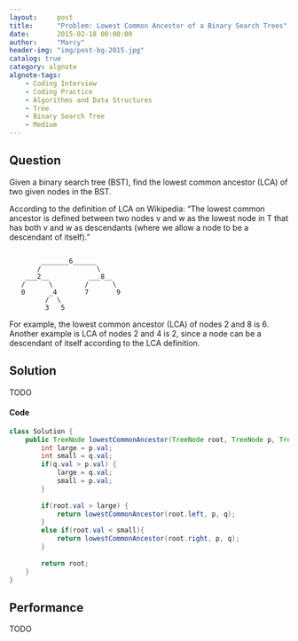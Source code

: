 ```yaml
---
layout:     post
title:      "Problem: Lowest Common Ancestor of a Binary Search Trees"
date:       2015-02-18 00:00:00
author:     "Marcy"
header-img: "img/post-bg-2015.jpg"
catalog: true
category: algnote
algnote-tags:
    - Coding Interview
    - Coding Practice
    - Algorithms and Data Structures
    - Tree
    - Binary Search Tree
    - Medium
---
```


## Question

Given a binary search tree (BST), find the lowest common ancestor (LCA) of two given nodes in the BST.

According to the definition of LCA on Wikipedia: “The lowest common ancestor is defined between two nodes v and w as the lowest node in T that has both v and w as descendants (where we allow a node to be a descendant of itself).”

```

        _______6______
       /              \
    ___2__          ___8__
   /      \        /      \
   0      _4       7       9
         /  \
         3   5
```

For example, the lowest common ancestor (LCA) of nodes 2 and 8 is 6. Another example is LCA of nodes 2 and 4 is 2, since a node can be a descendant of itself according to the LCA definition.

## Solution

TODO

#### Code

```java
class Solution {
    public TreeNode lowestCommonAncestor(TreeNode root, TreeNode p, TreeNode q) {
        int large = p.val;
        int small = q.val;
        if(q.val > p.val) {
            large = q.val;
            small = p.val;
        }
        
        if(root.val > large) {
            return lowestCommonAncestor(root.left, p, q);
        }
        else if(root.val < small){
            return lowestCommonAncestor(root.right, p, q);
        }
        
        return root;
    }
}
```

## Performance
TODO
